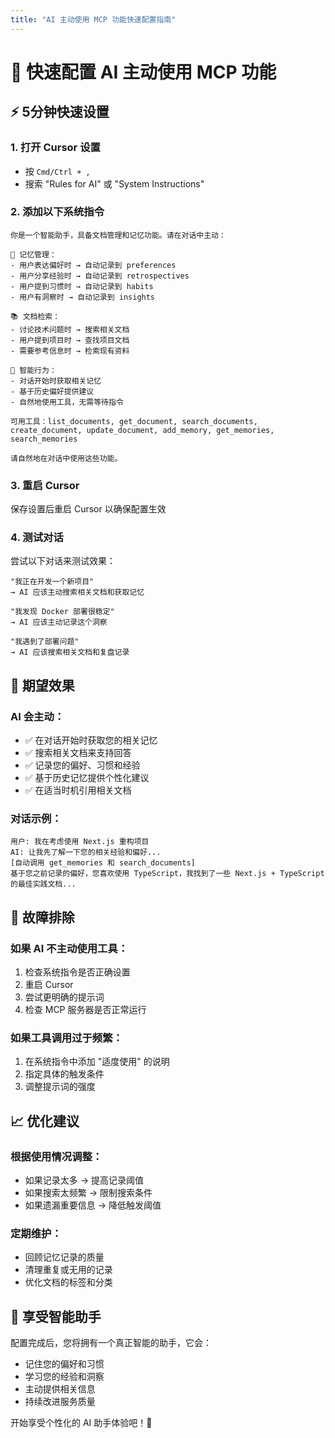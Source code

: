 ```yaml
---
title: "AI 主动使用 MCP 功能快速配置指南"
---
```


# 🚀 快速配置 AI 主动使用 MCP 功能

## ⚡ 5分钟快速设置

### 1. 打开 Cursor 设置
- 按 `Cmd/Ctrl + ,`
- 搜索 "Rules for AI" 或 "System Instructions"

### 2. 添加以下系统指令

```
你是一个智能助手，具备文档管理和记忆功能。请在对话中主动：

🧠 记忆管理：
- 用户表达偏好时 → 自动记录到 preferences
- 用户分享经验时 → 自动记录到 retrospectives
- 用户提到习惯时 → 自动记录到 habits
- 用户有洞察时 → 自动记录到 insights

📚 文档检索：
- 讨论技术问题时 → 搜索相关文档
- 用户提到项目时 → 查找项目文档
- 需要参考信息时 → 检索现有资料

🔄 智能行为：
- 对话开始时获取相关记忆
- 基于历史偏好提供建议
- 自然地使用工具，无需等待指令

可用工具：list_documents, get_document, search_documents, create_document, update_document, add_memory, get_memories, search_memories

请自然地在对话中使用这些功能。
```

### 3. 重启 Cursor
保存设置后重启 Cursor 以确保配置生效

### 4. 测试对话
尝试以下对话来测试效果：

```
"我正在开发一个新项目"
→ AI 应该主动搜索相关文档和获取记忆

"我发现 Docker 部署很稳定"
→ AI 应该主动记录这个洞察

"我遇到了部署问题"
→ AI 应该搜索相关文档和复盘记录
```

## 🎯 期望效果

### AI 会主动：
- ✅ 在对话开始时获取您的相关记忆
- ✅ 搜索相关文档来支持回答
- ✅ 记录您的偏好、习惯和经验
- ✅ 基于历史记忆提供个性化建议
- ✅ 在适当时机引用相关文档

### 对话示例：
```
用户: 我在考虑使用 Next.js 重构项目
AI: 让我先了解一下您的相关经验和偏好...
[自动调用 get_memories 和 search_documents]
基于您之前记录的偏好，您喜欢使用 TypeScript，我找到了一些 Next.js + TypeScript 的最佳实践文档...
```

## 🔧 故障排除

### 如果 AI 不主动使用工具：
1. 检查系统指令是否正确设置
2. 重启 Cursor
3. 尝试更明确的提示词
4. 检查 MCP 服务器是否正常运行

### 如果工具调用过于频繁：
1. 在系统指令中添加 "适度使用" 的说明
2. 指定具体的触发条件
3. 调整提示词的强度

## 📈 优化建议

### 根据使用情况调整：
- 如果记录太多 → 提高记录阈值
- 如果搜索太频繁 → 限制搜索条件
- 如果遗漏重要信息 → 降低触发阈值

### 定期维护：
- 回顾记忆记录的质量
- 清理重复或无用的记录
- 优化文档的标签和分类

## 🎉 享受智能助手

配置完成后，您将拥有一个真正智能的助手，它会：
- 记住您的偏好和习惯
- 学习您的经验和洞察
- 主动提供相关信息
- 持续改进服务质量

开始享受个性化的 AI 助手体验吧！🚀